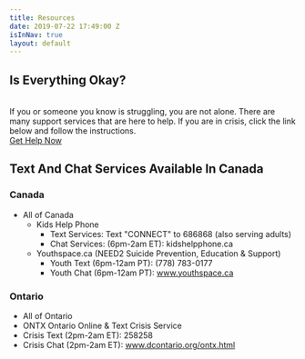 ```yaml
---
title: Resources
date: 2019-07-22 17:49:00 Z
isInNav: true
layout: default
---
```


## Is Everything Okay?
<br>If you or someone you know is struggling, you are not alone. There are many support services that are here to help. If you are in crisis, click the link below and follow the instructions.
<br>[Get Help Now](http://www.crisisservicescanada.ca/en/)<br/>
## Text And Chat Services Available In Canada
### Canada
* All of Canada
    * Kids Help Phone
         * Text Services: Text "CONNECT" to 686868 (also serving adults)
         * Chat Services: (6pm-2am ET): kidshelpphone.ca   
    * Youthspace.ca (NEED2 Suicide Prevention, Education & Support)
         * Youth Text (6pm-12am PT): (778) 783-0177
         * Youth Chat (6pm-12am PT): www.youthspace.ca 

### Ontario
* All of Ontario
 * ONTX Ontario Online & Text Crisis Service
 * Crisis Text (2pm-2am ET): 258258
 * Crisis Chat (2pm-2am ET): www.dcontario.org/ontx.html
